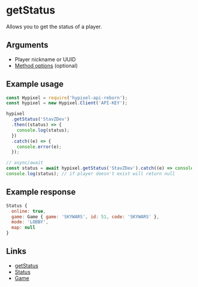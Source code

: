 # getStatus

Allows you to get the status of a player.

## Arguments

- Player nickname or UUID
- [Method options](https://hypixel-api-reborn.github.io/#/docs/main/master/typedef/MethodOptions) (optional)

## Example usage

```js
const Hypixel = require('hypixel-api-reborn');
const hypixel = new Hypixel.Client('API-KEY');

hypixel
  .getStatus('StavZDev')
  .then((status) => {
    console.log(status);
  })
  .catch((e) => {
    console.error(e);
  });

// async/await
const status = await hypixel.getStatus('StavZDev').catch((e) => console.error(e));
console.log(status); // if player doesn't exist will return null
```

## Example response

```js
Status {
  online: true,
  game: Game { game: 'SKYWARS', id: 51, code: 'SKYWARS' },
  mode: 'LOBBY',
  map: null
}
```

## Links

- [getStatus](https://hypixel-api-reborn.github.io/#/docs/main/master/class/Client?scrollTo=getStatus)
- [Status](https://hypixel-api-reborn.github.io/#/docs/main/master/class/Status)
- [Game](https://hypixel-api-reborn.github.io/#/docs/main/master/class/Game)
